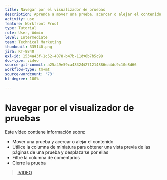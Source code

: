 ```yaml
---
title: Navegar por el visualizador de pruebas
description: Aprenda a mover una prueba, acercar o alejar el contenido, usar la columna de miniaturas, filtrar comentarios de prueba y mucho más en el visualizador de pruebas de  [!DNL  Workfront] .
activity: use
feature: Workfront Proof
type: Tutorial
role: User, Admin
level: Intermediate
team: Technical Marketing
thumbnail: 335140.png
jira: KT-8840
exl-id: 1534a43f-1c52-4078-b47b-11d96b7b5c98
doc-type: video
source-git-commit: a25a49e59ca483246271214886ea4dc9c10e8d66
workflow-type: tm+mt
source-wordcount: '73'
ht-degree: 100%

---
```


# Navegar por el visualizador de pruebas

Este vídeo contiene información sobre:

* Mover una prueba y acercar o alejar el contenido
* Utilice la columna de miniatura para obtener una vista previa de las páginas de una prueba y desplazarse por ellas
* Filtre la columna de comentarios
* Cierre la prueba

>[!VIDEO](https://video.tv.adobe.com/v/335140/?quality=12&learn=on)

<!-- 
## Learn more
* Review a static proof
* Search within a proof
* Compare proofs
* Configure proofing viewer settings
* View the [!DNL Workfront] object associated with a proof
* Share a proof from the proofing viewer
* Print a proof summary within [!DNL Workfront]
-->
